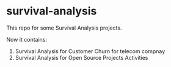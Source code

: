 # survival-analysis

This repo for some Survival Analysis projects.

Now it contains:

1. Survival Analysis for Customer Churn for telecom compnay
2. Survival Analysis for Open Source Projects Activities